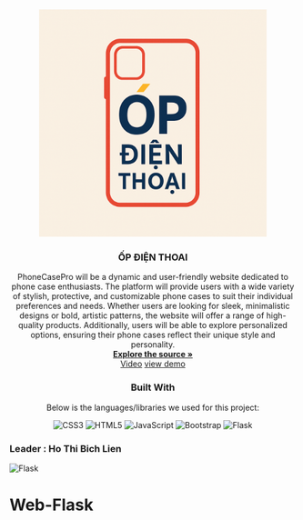 
<a  name="readme-top"></a>
<br  />
<div  align="center">
<img  src="https://github.com/HoBichLien/Web-Flask/blob/main/logo.png"  alt="Logo"  width="400px"  height="auto">
</a>
<h3  align="center">ỐP ĐIỆN THOAI</h3>

PhoneCasePro will be a dynamic and user-friendly website dedicated to phone case enthusiasts. The platform will provide users with a wide variety of stylish, protective, and customizable phone cases to suit their individual preferences and needs. Whether users are looking for sleek, minimalistic designs or bold, artistic patterns, the website will offer a range of high-quality products. Additionally, users will be able to explore personalized options, ensuring their phone cases reflect their unique style and personality.
<br  />
<a  href="https://github.com/HoBichLien/Web-Flask"><strong>Explore the source »</strong></a>
<br  /><a  href="https://youtu.be/kAoc0l0VRv8" target="_blank">Video</a>
<a href="https://homestyler-livid.vercel.app/">view demo</a>


  ### Built With
  Below is the languages/libraries we used for this project:


![CSS3](https://img.shields.io/badge/css3-%231572B6.svg?style=for-the-badge&logo=css3&logoColor=white) ![HTML5](https://img.shields.io/badge/html5-%23E34F26.svg?style=for-the-badge&logo=html5&logoColor=white) ![JavaScript](https://img.shields.io/badge/javascript-%23323330.svg?style=for-the-badge&logo=javascript&logoColor=%23F7DF1E) ![Bootstrap](https://img.shields.io/badge/bootstrap-%23563D7C.svg?style=for-the-badge&logo=bootstrap&logoColor=white) ![Flask](https://img.shields.io/badge/Flask-000000?style=for-the-badge&logo=flask&logoColor=white)

<div  align="left">

 ### Leader : Ho Thi Bich Lien 
[HTML]:https://img.shields.io/badge/HTML5-E34F26?style=for-the-badge&logo=html5&logoColor=white
[CSS3]:https://img.shields.io/badge/CSS3-1572B6?style=for-the-badge&logo=css3&logoColor=white
[JS]:https://img.shields.io/badge/JavaScript-F7DF1E?style=for-the-badge&logo=javascript&logoColor=black
[SASS]:https://img.shields.io/badge/Sass-CC6699?style=for-the-badge&logo=sass&logoColor=white

![Flask](https://img.shields.io/badge/Flask-000000?style=for-the-badge&logo=flask&logoColor=white)


[REACT]:https://img.shields.io/badge/React-20232A?style=for-the-badge&logo=react&logoColor=61DAFB


# Web-Flask